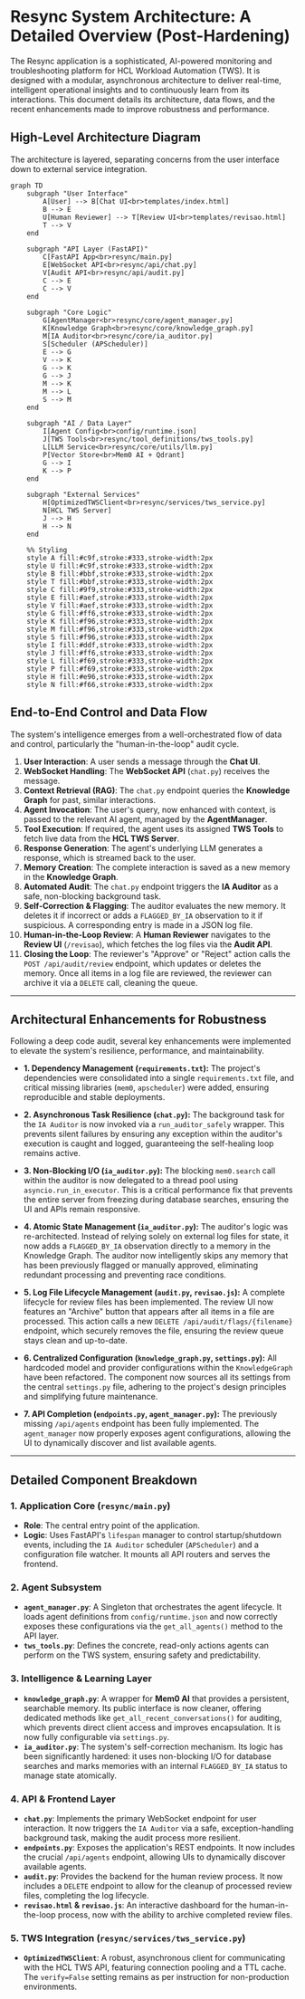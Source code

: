 # Resync System Architecture: A Detailed Overview (Post-Hardening)

The Resync application is a sophisticated, AI-powered monitoring and troubleshooting platform for HCL Workload Automation (TWS). It is designed with a modular, asynchronous architecture to deliver real-time, intelligent operational insights and to continuously learn from its interactions. This document details its architecture, data flows, and the recent enhancements made to improve robustness and performance.

## High-Level Architecture Diagram

The architecture is layered, separating concerns from the user interface down to external service integration.

```mermaid
graph TD
    subgraph "User Interface"
        A[User] --> B[Chat UI<br>templates/index.html]
        B --> E
        U[Human Reviewer] --> T[Review UI<br>templates/revisao.html]
        T --> V
    end

    subgraph "API Layer (FastAPI)"
        C[FastAPI App<br>resync/main.py]
        E[WebSocket API<br>resync/api/chat.py]
        V[Audit API<br>resync/api/audit.py]
        C --> E
        C --> V
    end

    subgraph "Core Logic"
        G[AgentManager<br>resync/core/agent_manager.py]
        K[Knowledge Graph<br>resync/core/knowledge_graph.py]
        M[IA Auditor<br>resync/core/ia_auditor.py]
        S[Scheduler (APScheduler)]
        E --> G
        V --> K
        G --> K
        G --> J
        M --> K
        M --> L
        S --> M
    end
    
    subgraph "AI / Data Layer"
        I[Agent Config<br>config/runtime.json]
        J[TWS Tools<br>resync/tool_definitions/tws_tools.py]
        L[LLM Service<br>resync/core/utils/llm.py]
        P[Vector Store<br>Mem0 AI + Qdrant]
        G --> I
        K --> P
    end

    subgraph "External Services"
        H[OptimizedTWSClient<br>resync/services/tws_service.py]
        N[HCL TWS Server]
        J --> H
        H --> N
    end

    %% Styling
    style A fill:#c9f,stroke:#333,stroke-width:2px
    style U fill:#c9f,stroke:#333,stroke-width:2px
    style B fill:#bbf,stroke:#333,stroke-width:2px
    style T fill:#bbf,stroke:#333,stroke-width:2px
    style C fill:#9f9,stroke:#333,stroke-width:2px
    style E fill:#aef,stroke:#333,stroke-width:2px
    style V fill:#aef,stroke:#333,stroke-width:2px
    style G fill:#ff6,stroke:#333,stroke-width:2px
    style K fill:#f96,stroke:#333,stroke-width:2px
    style M fill:#f96,stroke:#333,stroke-width:2px
    style S fill:#f96,stroke:#333,stroke-width:2px
    style I fill:#ddf,stroke:#333,stroke-width:2px
    style J fill:#ff6,stroke:#333,stroke-width:2px
    style L fill:#f69,stroke:#333,stroke-width:2px
    style P fill:#f69,stroke:#333,stroke-width:2px
    style H fill:#e96,stroke:#333,stroke-width:2px
    style N fill:#f66,stroke:#333,stroke-width:2px
```

## End-to-End Control and Data Flow

The system's intelligence emerges from a well-orchestrated flow of data and control, particularly the "human-in-the-loop" audit cycle.

1.  **User Interaction**: A user sends a message through the **Chat UI**.
2.  **WebSocket Handling**: The **WebSocket API** (`chat.py`) receives the message.
3.  **Context Retrieval (RAG)**: The `chat.py` endpoint queries the **Knowledge Graph** for past, similar interactions.
4.  **Agent Invocation**: The user's query, now enhanced with context, is passed to the relevant AI agent, managed by the **AgentManager**.
5.  **Tool Execution**: If required, the agent uses its assigned **TWS Tools** to fetch live data from the **HCL TWS Server**.
6.  **Response Generation**: The agent's underlying LLM generates a response, which is streamed back to the user.
7.  **Memory Creation**: The complete interaction is saved as a new memory in the **Knowledge Graph**.
8.  **Automated Audit**: The `chat.py` endpoint triggers the **IA Auditor** as a safe, non-blocking background task.
9.  **Self-Correction & Flagging**: The auditor evaluates the new memory. It deletes it if incorrect or adds a `FLAGGED_BY_IA` observation to it if suspicious. A corresponding entry is made in a JSON log file.
10. **Human-in-the-Loop Review**: A **Human Reviewer** navigates to the **Review UI** (`/revisao`), which fetches the log files via the **Audit API**.
11. **Closing the Loop**: The reviewer's "Approve" or "Reject" action calls the `POST /api/audit/review` endpoint, which updates or deletes the memory. Once all items in a log file are reviewed, the reviewer can archive it via a `DELETE` call, cleaning the queue.

---

## Architectural Enhancements for Robustness

Following a deep code audit, several key enhancements were implemented to elevate the system's resilience, performance, and maintainability.

*   **1. Dependency Management (`requirements.txt`):** The project's dependencies were consolidated into a single `requirements.txt` file, and critical missing libraries (`mem0`, `apscheduler`) were added, ensuring reproducible and stable deployments.

*   **2. Asynchronous Task Resilience (`chat.py`):** The background task for the `IA Auditor` is now invoked via a `run_auditor_safely` wrapper. This prevents silent failures by ensuring any exception within the auditor's execution is caught and logged, guaranteeing the self-healing loop remains active.

*   **3. Non-Blocking I/O (`ia_auditor.py`):** The blocking `mem0.search` call within the auditor is now delegated to a thread pool using `asyncio.run_in_executor`. This is a critical performance fix that prevents the entire server from freezing during database searches, ensuring the UI and APIs remain responsive.

*   **4. Atomic State Management (`ia_auditor.py`):** The auditor's logic was re-architected. Instead of relying solely on external log files for state, it now adds a `FLAGGED_BY_IA` observation directly to a memory in the Knowledge Graph. The auditor now intelligently skips any memory that has been previously flagged or manually approved, eliminating redundant processing and preventing race conditions.

*   **5. Log File Lifecycle Management (`audit.py`, `revisao.js`):** A complete lifecycle for review files has been implemented. The review UI now features an "Archive" button that appears after all items in a file are processed. This action calls a new `DELETE /api/audit/flags/{filename}` endpoint, which securely removes the file, ensuring the review queue stays clean and up-to-date.

*   **6. Centralized Configuration (`knowledge_graph.py`, `settings.py`):** All hardcoded model and provider configurations within the `KnowledgeGraph` have been refactored. The component now sources all its settings from the central `settings.py` file, adhering to the project's design principles and simplifying future maintenance.

*   **7. API Completion (`endpoints.py`, `agent_manager.py`):** The previously missing `/api/agents` endpoint has been fully implemented. The `agent_manager` now properly exposes agent configurations, allowing the UI to dynamically discover and list available agents.

---

## Detailed Component Breakdown

### 1. Application Core (`resync/main.py`)

-   **Role**: The central entry point of the application.
-   **Logic**: Uses FastAPI's `lifespan` manager to control startup/shutdown events, including the `IA Auditor` scheduler (`APScheduler`) and a configuration file watcher. It mounts all API routers and serves the frontend.

### 2. Agent Subsystem

-   **`agent_manager.py`**: A Singleton that orchestrates the agent lifecycle. It loads agent definitions from `config/runtime.json` and now correctly exposes these configurations via the `get_all_agents()` method to the API layer.
-   **`tws_tools.py`**: Defines the concrete, read-only actions agents can perform on the TWS system, ensuring safety and predictability.

### 3. Intelligence & Learning Layer

-   **`knowledge_graph.py`**: A wrapper for **Mem0 AI** that provides a persistent, searchable memory. Its public interface is now cleaner, offering dedicated methods like `get_all_recent_conversations()` for auditing, which prevents direct client access and improves encapsulation. It is now fully configurable via `settings.py`.
-   **`ia_auditor.py`**: The system's self-correction mechanism. Its logic has been significantly hardened: it uses non-blocking I/O for database searches and marks memories with an internal `FLAGGED_BY_IA` status to manage state atomically.

### 4. API & Frontend Layer

-   **`chat.py`**: Implements the primary WebSocket endpoint for user interaction. It now triggers the `IA Auditor` via a safe, exception-handling background task, making the audit process more resilient.
-   **`endpoints.py`**: Exposes the application's REST endpoints. It now includes the crucial `/api/agents` endpoint, allowing UIs to dynamically discover available agents.
-   **`audit.py`**: Provides the backend for the human review process. It now includes a `DELETE` endpoint to allow for the cleanup of processed review files, completing the log lifecycle.
-   **`revisao.html` & `revisao.js`**: An interactive dashboard for the human-in-the-loop process, now with the ability to archive completed review files.

### 5. TWS Integration (`resync/services/tws_service.py`)

-   **`OptimizedTWSClient`**: A robust, asynchronous client for communicating with the HCL TWS API, featuring connection pooling and a TTL cache. The `verify=False` setting remains as per instruction for non-production environments.
